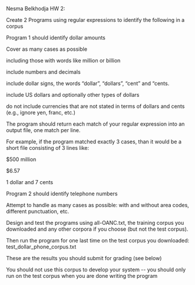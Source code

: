 
Nesma Belkhodja
HW 2:

Create 2 Programs using regular expressions to identify the following in a corpus

Program 1 should identify dollar amounts

Cover as many cases as possible

including those with words like million or billion

include numbers and decimals

include dollar signs, the words “dollar”, “dollars”, “cent” and “cents.

include US dollars and optionally other types of dollars

do not include currencies that are not stated in terms of dollars and cents (e.g., ignore yen, franc, etc.)

The program should return each match of your regular expression into an output file, one match per line.

For example, if the program matched exactly 3 cases, than it would be a short file consisting of 3 lines like:

$500 million

$6.57

1 dollar and 7 cents

Program 2 should identify telephone numbers

Attempt to handle as many cases as possible: with and without area codes, different punctuation, etc.

Design and test the programs using all-OANC.txt, the training corpus you downloaded and any other corpora if you choose (but not the test corpus). 

Then run the program for one last time on the test corpus you downloaded: test_dollar_phone_corpus.txt

These are the results you should submit for grading (see below)

You should not use this corpus to develop your system -- you should only run on the test corpus when you are done writing the program